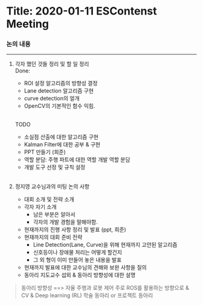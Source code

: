 # Title: 2020-01-11 ESContenst Meeting

### 논의 내용
-------------------------------------------------------------------  
1. 각자 했던 것들 정리 및 할 일 정리  
    Done:  
    * ROI 설정 알고리즘의 방향성 결정  
    * Lane detection 알고리즘 구현  
    * curve detection의 얼개  
    * OpenCV의 기본적인 함수 익힘.
    <br>
    
    TODO    
    * 소실점 산출에 대한 알고리즘 구현    <br>
    * Kalman Filter에 대한 공부 & 구현    <br>
    * PPT 만들기 (희준)    <br>
    * 역할 분담: 주행 파트에 대한 역할 개발 역할 분담    <br>
    * 개발 도구 선정 및 규칙 설정  <br>
    <br>

2. 정지영 교수님과의 미팅 논의 사항  
    * 대회 소개 및 전략 소개  
    * 각자 자기 소개  
        * 남은 부분은 알아서  
        * 각자의 개발 경험을 말해야함.  
    * 현재까지의 진행 사항 정리 및 발표 (ppt, 희준)  
    * 현재까지의 대회 준비 전략  
        * Line Detection(Lane, Curve)을 위해 현재까지 고안된 알고리즘  
        * 신호등이나 장애물 처리는 어떻게 할건지  
        * 그 외 형이 이미 만들어 놓은 내용을 발표  
    * 현재까지 발표에 대한 교수님의 견해와 보완 사항을 질의
    * 동아리 지도교수 섭외 & 동아리 방향성에 대한 설명

> 동아리 방향성 ==> 자율 주행과 로봇 제어
> 주로 ROS를 활용하는 방향으로 & CV & Deep learning (RL)
> 학술 동아리 or 프로젝트 동아리